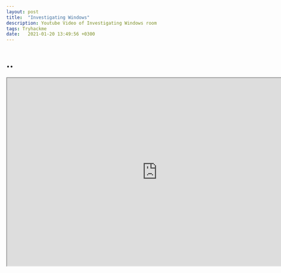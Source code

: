 ```yaml
---
layout: post
title:  "Investigating Windows"
description: Youtube Video of Investigating Windows room 
tags: Tryhackme
date:   2021-01-20 13:49:56 +0300
---
```


# ..

<iframe width="800" height="500"
src="https://www.youtube.com/embed/oIe1rR1_jeY" 
frameborder="1" 
allow="accelerometer; autoplay; encrypted-media; gyroscope; picture-in-picture" 
allowfullscreen></iframe>